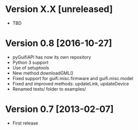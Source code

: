 Version X.X [unreleased]
========================

- TBD

Version 0.8 [2016-10-27]
========================

- pyGuifiAPI has now its own repository
- Python 3 support
- Use of setuptools
- New method downloadGML()
- Fixed support for guifi.misc.firmware and guifi.misc.model
- Fixed and improved methods: updateLink, updateDevice
- Renamed tests/ folder to examples/


Version 0.7 [2013-02-07]
========================

- First release

